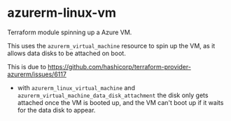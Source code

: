 <!--
SPDX-FileCopyrightText: 2022-2025 TII (SSRC) and the Ghaf contributors
SPDX-License-Identifier: Apache-2.0
-->

# azurerm-linux-vm

Terraform module spinning up a Azure VM.

This uses the `azurerm_virtual_machine` resource to spin up the VM, as it allows
data disks to be attached on boot.

This is due to
https://github.com/hashicorp/terraform-provider-azurerm/issues/6117
- with `azurerm_linux_virtual_machine` and
`azurerm_virtual_machine_data_disk_attachment` the disk only gets attached once
the VM is booted up, and the VM can't boot up if it waits for the data disk
to appear.
